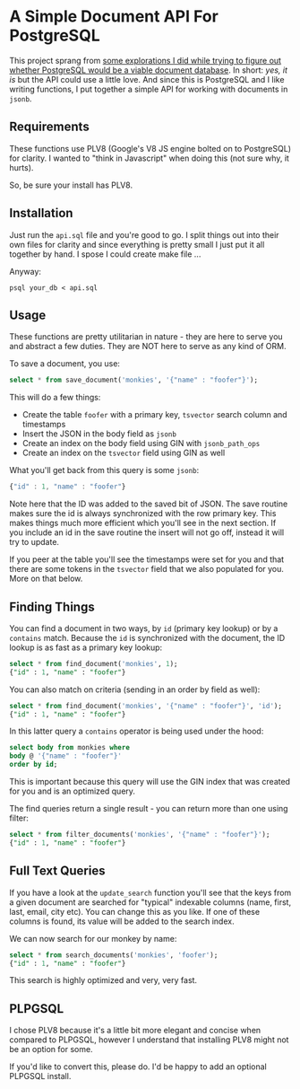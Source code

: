 # A Simple Document API For PostgreSQL

This project sprang from [some explorations I did while trying to figure out whether PostgreSQL would be a viable document database](http://rob.conery.io/category/postgres-document-api/). In short: *yes, it is* but the API could use a little love. And since this is PostgreSQL and I like writing functions, I put together a simple API for working with documents in `jsonb`.

## Requirements

These functions use PLV8 (Google's V8 JS engine bolted on to PostgreSQL) for clarity. I wanted to "think in Javascript" when doing this (not sure why, it hurts).

So, be sure your install has PLV8.

## Installation

Just run the `api.sql` file and you're good to go. I split things out into their own files for clarity and since everything is pretty small I just put it all together by hand. I spose I could create make file ...

Anyway:

```
psql your_db < api.sql
```

## Usage

These functions are pretty utilitarian in nature - they are here to serve you and abstract a few duties. They are NOT here to serve as any kind of ORM.

To save a document, you use:

```sql
select * from save_document('monkies', '{"name" : "foofer"}');
```

This will do a few things:

 - Create the table `foofer` with a primary key, `tsvector` search column and timestamps
 - Insert the JSON in the body field as `jsonb`
 - Create an index on the body field using GIN with `jsonb_path_ops`
 - Create an index on the `tsvector` field using GIN as well

What you'll get back from this query is some `jsonb`:

```js
{"id" : 1, "name" : "foofer"}
```

Note here that the ID was added to the saved bit of JSON. The save routine makes sure the id is always synchronized with the row primary key. This makes things much more efficient which you'll see in the next section. If you include an id in the save routine the insert will not go off, instead it will try to update.

If you peer at the table you'll see the timestamps were set for you and that there are some tokens in the `tsvector` field that we also populated for you. More on that below.

## Finding Things

You can find a document in two ways, by `id` (primary key lookup) or by a `contains` match. Because the `id` is synchronized with the document, the ID lookup is as fast as a primary key lookup:

```sql
select * from find_document('monkies', 1);
{"id" : 1, "name" : "foofer"}
```

You can also match on criteria (sending in an order by field as well):

```sql
select * from find_document('monkies', '{"name" : "foofer"}', 'id');
{"id" : 1, "name" : "foofer"}
```

In this latter query a `contains` operator is being used under the hood:

```sql
select body from monkies where
body @ '{"name" : "foofer"}'
order by id;
```

This is important because this query will use the GIN index that was created for you and is an optimized query.

The find queries return a single result - you can return more than one using filter:

```sql
select * from filter_documents('monkies', '{"name" : "foofer"}');
{"id" : 1, "name" : "foofer"}
```

## Full Text Queries

If you have a look at the `update_search` function you'll see that the keys from a given document are searched for "typical" indexable columns (name, first, last, email, city etc). You can change this as you like. If one of these columns is found, its value will be added to the search index.

We can now search for our monkey by name:

```sql
select * from search_documents('monkies', 'foofer');
{"id" : 1, "name" : "foofer"}
```

This search is highly optimized and very, very fast.

## PLPGSQL

I chose PLV8 because it's a little bit more elegant and concise when compared to PLPGSQL, however I understand that installing PLV8 might not be an option for some.

If you'd like to convert this, please do. I'd be happy to add an optional PLPGSQL install.
